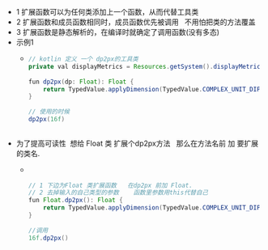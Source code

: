 - 1 扩展函数可以为任何类添加上一个函数，从而代替工具类
- 2 扩展函数和成员函数相同时，成员函数优先被调用   不用怕把类的方法覆盖
- 3 扩展函数是静态解析的，在编译时就确定了调用函数(没有多态)
- 示例1
	- ```java
	  // kotlin 定义 一个 dp2px的工具类  
	  private val displayMetrics = Resources.getSystem().displayMetrics
	   
	  fun dp2px(dp: Float): Float {
	      return TypedValue.applyDimension(TypedValue.COMPLEX_UNIT_DIP, dp, displayMetrics)
	  }
	   
	  // 使用的时候
	  dp2px(16f)
	   
	  ```
- 为了提高可读性  想给 Float 类 扩展个dp2px方法   那么在方法名前 加 要扩展的类名.
	- ```java
	   
	   
	  // 1 下边为Float 类扩展函数   在dp2px 前加 Float.  
	  // 2 去掉输入的自己类型的参数    函数里参数用this代替自己
	  fun Float.dp2px(): Float {
	      return TypedValue.applyDimension(TypedValue.COMPLEX_UNIT_DIP, this, displayMetrics)
	  }
	   
	  //调用
	  16f.dp2px()
	  ```